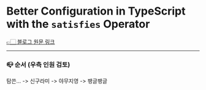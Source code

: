 # Better Configuration in TypeScript with the `satisfies` Operator

[👉🏻 블로그 원문 링크](https://www.builder.io/blog/satisfies-operator)

---

### 📪 순서 (우측 인원 검토)

탐쓴... -> 신구라미 -> 야무지영 -> 팽글팽글
